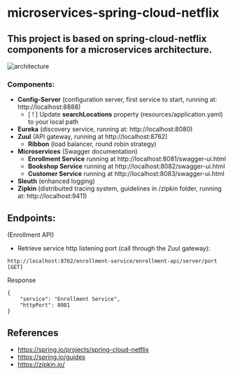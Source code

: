 # microservices-spring-cloud-netflix

## This project is based on spring-cloud-netflix components for a microservices architecture.

![architecture](https://github.com/damar-git/microservices_/blob/main/asset/architecture.png "architecture")

### Components:

- __Config-Server__ (configuration server, first service to start, running at: http://localhost:8888)
    * [ ! ] Update __searchLocations__ property (resources/application.yaml) to your local path
- __Eureka__ (discovery service, running at: http://localhost:8080)
- __Zuul__ (API gateway, running at http://localhost:8762)
    * __Ribbon__ (load balancer, round robin strategy)
- __Microservices__ (Swagger documentation)
    * __Enrollment Service__ running at http://localhost:8081/swagger-ui.html
    * __Bookshop Service__ running at http://localhost:8082/swagger-ui.html
    * __Customer Service__ running at http://localhost:8083/swagger-ui.html
- __Sleuth__ (enhanced logging)
- __Zipkin__ (distribuited tracing system, guidelines in /zipkin folder, running at: http://localhost:9411) 

## Endpoints:

(Enrollment API)

* Retrieve service http listening port (call through the Zuul gateway):

```
http://localhost:8762/enrollment-service/enrollment-api/server/port [GET]
```

Response
```
{
    "service": "Enrollment Service",
    "httpPort": 8081
}
 ```

## References

- https://spring.io/projects/spring-cloud-netflix
- https://spring.io/guides
- https://zipkin.io/




   

